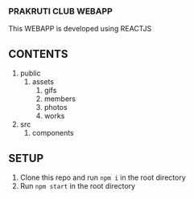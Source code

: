### PRAKRUTI CLUB WEBAPP
This WEBAPP is developed using REACTJS

## CONTENTS
1. public
    1. assets
        1. gifs
        2. members
        2. photos
        3. works
2. src
    1. components

## SETUP
1. Clone this repo and run ```npm i``` in the root directory
2. Run ```npm start``` in the root directory

